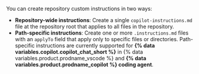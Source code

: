 You can create repository custom instructions in two ways:

* **Repository-wide instructions**: Create a single `copilot-instructions.md` file at the repository root that applies to all files in the repository.
* **Path-specific instructions**: Create one or more `.instructions.md` files with an `applyTo` field that apply only to specific files or directories. Path-specific instructions are currently supported for **{% data variables.copilot.copilot_chat_short %}** in {% data variables.product.prodname_vscode %} and **{% data variables.product.prodname_copilot %} coding agent**.
